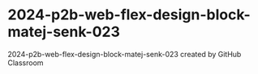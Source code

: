 # 2024-p2b-web-flex-design-block-matej-senk-023
2024-p2b-web-flex-design-block-matej-senk-023 created by GitHub Classroom
